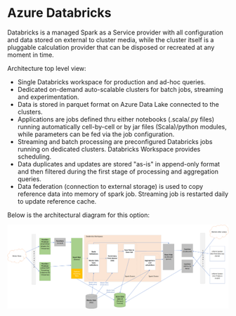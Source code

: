 # Azure Databricks

Databricks is a managed Spark as a Service provider with all configuration and data stored on external to cluster media, while the cluster itself is a pluggable calculation provider that can be disposed or recreated at any moment in time.

Architecture top level view:

* Single Databricks workspace for production and ad-hoc queries.
* Dedicated on-demand auto-scalable clusters for batch jobs, streaming and experimentation.
* Data is stored in parquet format on Azure Data Lake connected to the clusters.
* Applications are jobs defined thru either notebooks (.scala/.py files) running automatically cell-by-cell or by jar files (Scala)/python modules, while parameters can be fed via the job configuration.
* Streaming and batch processing are preconfigured Databricks jobs running on dedicated clusters.
  Databricks Workspace provides scheduling.
* Data duplicates and updates are stored "as-is" in append-only format and then filtered during the first stage of processing and aggregation queries.
* Data federation (connection to external storage) is used to copy reference data into memory of spark job.
  Streaming job is restarted daily to update reference cache.

Below is the architectural diagram for this option:

![Calculation Engine Diagram ](img/azure-databricks-architecture.png)
